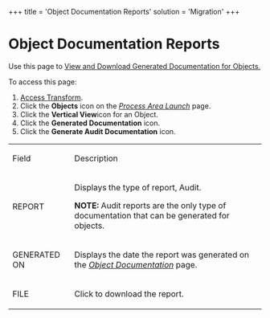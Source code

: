 +++
title = 'Object Documentation Reports'
solution = 'Migration'
+++

# Object Documentation Reports

<div class="use">

Use this page to [View and Download Generated Documentation for
Objects.](../Use_Cases/Generate_Documentation.htm)

</div>

To access this page:

1.  [Access Transform](../Config/Access_Transform.htm).
2.  Click the **Objects** icon on the *[Process Area
    Launch](Process_Area_Launch.htm)* page.
3.  Click the **Vertical View**icon for an Object.
4.  Click the **Generated Documentation** icon.
5.  Click the **Generate Audit Documentation** icon.

<table>
<tbody>
<tr class="odd">
<td><p>Field</p></td>
<td><p>Description</p></td>
</tr>
<tr class="even">
<td><p>REPORT</p></td>
<td><p>Displays the type of report, Audit.</p>
<p><strong>NOTE:</strong> Audit reports are the only type of documentation that can be generated for objects.</p></td>
</tr>
<tr class="odd">
<td><p>GENERATED ON</p></td>
<td><p>Displays the date the report was generated on the <em><a href="Object_Documentation.htm">Object Documentation</a></em> page.</p></td>
</tr>
<tr class="even">
<td><p>FILE</p></td>
<td><p>Click to download the report.</p></td>
</tr>
</tbody>
</table>
